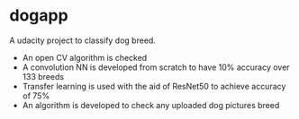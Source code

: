 # dogapp
A udacity project to classify dog breed.

- An open CV algorithm is checked
- A convolution NN is developed from scratch to have 10% accuracy over 133 breeds
- Transfer learning is used with the aid of ResNet50 to achieve accuracy of 75%
- An algorithm is developed to check any uploaded dog pictures breed
